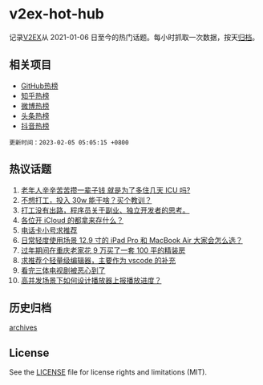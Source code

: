 # v2ex-hot-hub

 记录[V2EX](https://www.v2ex.com/)从 2021-01-06 日至今的热门话题。每小时抓取一次数据，按天[归档](archives)。
 
 ## 相关项目

- [GitHub热榜](https://github.com/snaildev/github-hot-hub)
- [知乎热榜](https://github.com/snaildev/zhihu-hot-hub)
- [微博热榜](https://github.com/snaildev/weibo-hot-hub)
- [头条热榜](https://github.com/snaildev/toutiao-hot-hub)
- [抖音热榜](https://github.com/snaildev/douyin-hot-hub)


 `更新时间：2023-02-05 05:05:15 +0800`

## 热议话题

1. [老年人辛辛苦苦攒一辈子钱 就是为了多住几天 ICU 吗?](https://www.v2ex.com/t/913080)
1. [不想打工，投入 30w 能干啥？买个教训？](https://www.v2ex.com/t/913106)
1. [打工没有出路，程序员关于副业、独立开发者的思考。](https://www.v2ex.com/t/913117)
1. [各位开 iCloud 的都拿来存什么？](https://www.v2ex.com/t/913094)
1. [电话卡小号求推荐](https://www.v2ex.com/t/913135)
1. [日常轻度使用场景 12.9 寸的 iPad Pro 和 MacBook Air 大家会怎么选？](https://www.v2ex.com/t/913090)
1. [过年期间在重庆老家花 9 万买了一套 100 平的精装房](https://www.v2ex.com/t/913161)
1. [求推荐个轻量级编辑器，主要作为 vscode 的补充](https://www.v2ex.com/t/913193)
1. [看完三体电视剧被恶心到了](https://www.v2ex.com/t/913149)
1. [高并发场景下如何设计播放器上报播放进度？](https://www.v2ex.com/t/913096)

## 历史归档

[archives](archives)

## License

See the [LICENSE](LICENSE) file for license rights and limitations (MIT).
